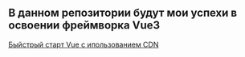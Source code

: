 <h2> В данном репозитории будут мои успехи в освоении фреймворка Vue3 </h2>
<a href="https://markgrig.github.io/myVue/1-Rebulding%20App%20with%20Vue/quick%20start/index.html"> Быйстрый старт Vue с ипользованием CDN </a>
